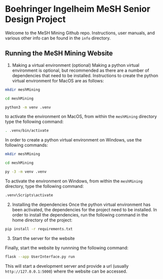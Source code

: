 # Boehringer Ingelheim MeSH Senior Design Project

Welcome to the MeSH Mining Github repo. Instructions, user manuals, and various other info can be found in the `info` directory.

## Running the MeSH Mining Website

1. Making a virtual environment (optional)
Making a python virtual environment is optional, but recommended as there are a number of dependencies that need to be installed. Instructions to create the python virtual environment for MacOS are as follows:
```sh
mkdir meshMining
```
```sh
cd meshMining
```
```sh
python3 -m venv .venv
```
to activate the environment on MacOS, from within the `meshMining` directory type the following command:
```sh
. .venv/bin/activate
```

In order to create a python virtual environment on Windows, use the following commands:
```sh
mkdir meshMining
```
```sh
cd meshMining
```
```sh
py -3 -m venv .venv
```
To activate the environment on Windows, from within the `meshMining` directory, type the following command:
```sh
.venv\Scripts\activate
```

2. Installing the dependencies
Once the python virtual environment has been activated, the dependencies for the project need to be installed. In order to install the dependencies, run the following command in the home directory of the project:
```sh
pip install -r requirements.txt
```

3. Start the server for the website

Finally, start the website by runnning the following command:
```sh
flask --app UserInterface.py run
```

This will start a development server and provide a url (usually `http://127.0.0.1:5000`) where the website can be accessed.